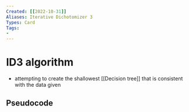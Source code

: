 ```yaml
---
Created: [[2022-10-31]]
Aliases: Iterative Dichotomizer 3
Types: Card
Tags: 
- 
---
```

# ID3 algorithm
- attempting to create the shallowest [[Decision tree]] that is consistent with the data given

## Pseudocode
```Pseudocode

```